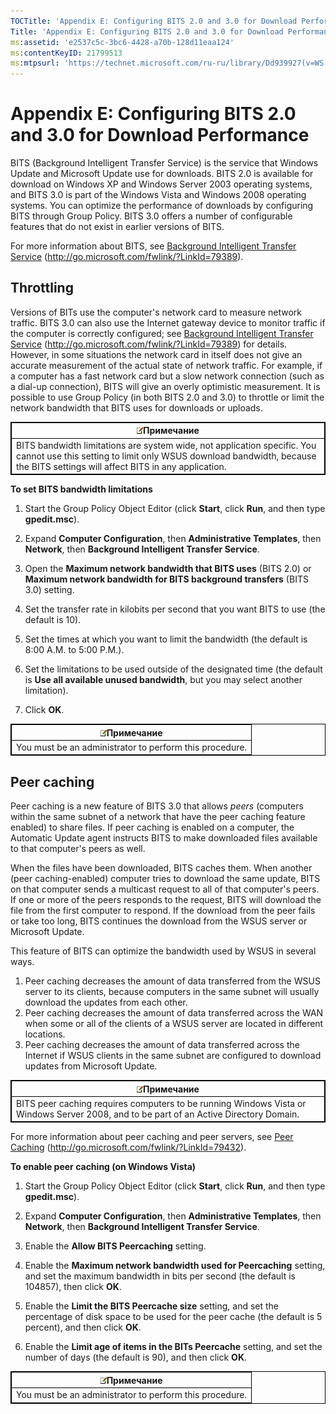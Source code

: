 ```yaml
---
TOCTitle: 'Appendix E: Configuring BITS 2.0 and 3.0 for Download Performance'
Title: 'Appendix E: Configuring BITS 2.0 and 3.0 for Download Performance'
ms:assetid: 'e2537c5c-3bc6-4428-a70b-128d11eaa124'
ms:contentKeyID: 21799513
ms:mtpsurl: 'https://technet.microsoft.com/ru-ru/library/Dd939927(v=WS.10)'
---
```


Appendix E: Configuring BITS 2.0 and 3.0 for Download Performance
=================================================================

BITS (Background Intelligent Transfer Service) is the service that Windows Update and Microsoft Update use for downloads. BITS 2.0 is available for download on Windows XP and Windows Server 2003 operating systems, and BITS 3.0 is part of the Windows Vista and Windows 2008 operating systems. You can optimize the performance of downloads by configuring BITS through Group Policy. BITS 3.0 offers a number of configurable features that do not exist in earlier versions of BITS.

For more information about BITS, see [Background Intelligent Transfer Service](http://go.microsoft.com/fwlink/?linkid=79389) (http://go.microsoft.com/fwlink/?LinkId=79389).

Throttling
----------

Versions of BITs use the computer's network card to measure network traffic. BITS 3.0 can also use the Internet gateway device to monitor traffic if the computer is correctly configured; see [Background Intelligent Transfer Service](http://go.microsoft.com/fwlink/?linkid=79389) (http://go.microsoft.com/fwlink/?LinkId=79389) for details. However, in some situations the network card in itself does not give an accurate measurement of the actual state of network traffic. For example, if a computer has a fast network card but a slow network connection (such as a dial-up connection), BITS will give an overly optimistic measurement. It is possible to use Group Policy (in both BITS 2.0 and 3.0) to throttle or limit the network bandwidth that BITS uses for downloads or uploads.

 
<table style="border:1px solid black;">
<colgroup>
<col width="100%" />
</colgroup>
<thead>
<tr class="header">
<th style="border:1px solid black;" ><img src="images/Dd939927.note(WS.10).gif" />Примечание</th>
</tr>
</thead>
<tbody>
<tr class="odd">
<td style="border:1px solid black;">BITS bandwidth limitations are system wide, not application specific. You cannot use this setting to limit only WSUS download bandwidth, because the BITS settings will affect BITS in any application.
</td>
</tr>
</tbody>
</table>
 

**To set BITS bandwidth limitations**
1.  Start the Group Policy Object Editor (click **Start**, click **Run**, and then type **gpedit.msc**).

2.  Expand **Computer Configuration**, then **Administrative Templates**, then **Network**, then **Background Intelligent Transfer Service**.

3.  Open the **Maximum network bandwidth that BITS uses** (BITS 2.0) or **Maximum network bandwidth for BITS background transfers** (BITS 3.0) setting.

4.  Set the transfer rate in kilobits per second that you want BITS to use (the default is 10).

5.  Set the times at which you want to limit the bandwidth (the default is 8:00 A.M. to 5:00 P.M.).

6.  Set the limitations to be used outside of the designated time (the default is **Use all available unused bandwidth**, but you may select another limitation).

7.  Click **OK**.

 
<table style="border:1px solid black;">
<colgroup>
<col width="100%" />
</colgroup>
<thead>
<tr class="header">
<th style="border:1px solid black;" ><img src="images/Dd939927.note(WS.10).gif" />Примечание</th>
</tr>
</thead>
<tbody>
<tr class="odd">
<td style="border:1px solid black;">You must be an administrator to perform this procedure.
</td>
</tr>
</tbody>
</table>
 

Peer caching
------------

Peer caching is a new feature of BITS 3.0 that allows *peers* (computers within the same subnet of a network that have the peer caching feature enabled) to share files. If peer caching is enabled on a computer, the Automatic Update agent instructs BITS to make downloaded files available to that computer's peers as well.

When the files have been downloaded, BITS caches them. When another (peer caching-enabled) computer tries to download the same update, BITS on that computer sends a multicast request to all of that computer's peers. If one or more of the peers responds to the request, BITS will download the file from the first computer to respond. If the download from the peer fails or take too long, BITS continues the download from the WSUS server or Microsoft Update.

This feature of BITS can optimize the bandwidth used by WSUS in several ways.

1.  Peer caching decreases the amount of data transferred from the WSUS server to its clients, because computers in the same subnet will usually download the updates from each other.
2.  Peer caching decreases the amount of data transferred across the WAN when some or all of the clients of a WSUS server are located in different locations.
3.  Peer caching decreases the amount of data transferred across the Internet if WSUS clients in the same subnet are configured to download updates from Microsoft Update.

 
<table style="border:1px solid black;">
<colgroup>
<col width="100%" />
</colgroup>
<thead>
<tr class="header">
<th style="border:1px solid black;" ><img src="images/Dd939927.note(WS.10).gif" />Примечание</th>
</tr>
</thead>
<tbody>
<tr class="odd">
<td style="border:1px solid black;">BITS peer caching requires computers to be running Windows Vista or Windows Server 2008, and to be part of an Active Directory Domain.
</td>
</tr>
</tbody>
</table>
 

For more information about peer caching and peer servers, see [Peer Caching](http://go.microsoft.com/fwlink/?linkid=79432) (http://go.microsoft.com/fwlink/?LinkId=79432).

**To enable peer caching (on Windows Vista)**
1.  Start the Group Policy Object Editor (click **Start**, click **Run**, and then type **gpedit.msc**).

2.  Expand **Computer Configuration**, then **Administrative Templates**, then **Network**, then **Background Intelligent Transfer Service**.

3.  Enable the **Allow BITS Peercaching** setting.

4.  Enable the **Maximum network bandwidth used for Peercaching** setting, and set the maximum bandwidth in bits per second (the default is 104857), then click **OK**.

5.  Enable the **Limit the BITS Peercache size** setting, and set the percentage of disk space to be used for the peer cache (the default is 5 percent), and then click **OK**.

6.  Enable the **Limit age of items in the BITs Peercache** setting, and set the number of days (the default is 90), and then click **OK**.

 
<table style="border:1px solid black;">
<colgroup>
<col width="100%" />
</colgroup>
<thead>
<tr class="header">
<th style="border:1px solid black;" ><img src="images/Dd939927.note(WS.10).gif" />Примечание</th>
</tr>
</thead>
<tbody>
<tr class="odd">
<td style="border:1px solid black;">You must be an administrator to perform this procedure.
</td>
</tr>
</tbody>
</table>
